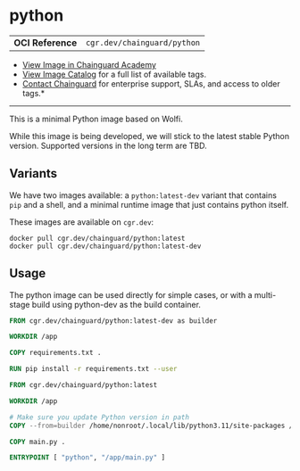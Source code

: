 <!--monopod:start-->
# python
| | |
| - | - |
| **OCI Reference** | `cgr.dev/chainguard/python` |


* [View Image in Chainguard Academy](https://edu.chainguard.dev/chainguard/chainguard-images/reference/python/overview/)
* [View Image Catalog](https://console.enforce.dev/images/catalog) for a full list of available tags.
* [Contact Chainguard](https://www.chainguard.dev/chainguard-images) for enterprise support, SLAs, and access to older tags.*

---
<!--monopod:end-->

This is a minimal Python image based on Wolfi.

While this image is being developed, we will stick to the latest stable Python version. Supported versions in the long term are TBD.

<!--body:start-->
## Variants

We have two images available: a `python:latest-dev` variant that contains `pip` and a shell, and a minimal runtime image that just contains
python itself.

These images are available on `cgr.dev`:

```
docker pull cgr.dev/chainguard/python:latest
docker pull cgr.dev/chainguard/python:latest-dev
```

## Usage

The python image can be used directly for simple cases, or with a multi-stage build using python-dev as the build container.

```Dockerfile
FROM cgr.dev/chainguard/python:latest-dev as builder

WORKDIR /app

COPY requirements.txt .

RUN pip install -r requirements.txt --user

FROM cgr.dev/chainguard/python:latest

WORKDIR /app

# Make sure you update Python version in path
COPY --from=builder /home/nonroot/.local/lib/python3.11/site-packages /home/nonroot/.local/lib/python3.11/site-packages

COPY main.py .

ENTRYPOINT [ "python", "/app/main.py" ]
```
<!--body:end-->